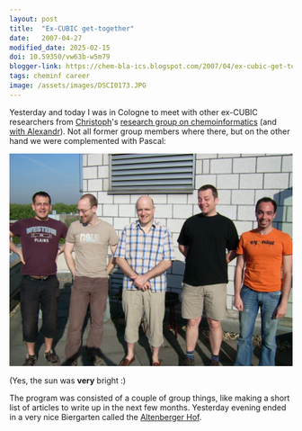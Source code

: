 ```yaml
---
layout: post
title:  "Ex-CUBIC get-together"
date:   2007-04-27
modified_date: 2025-02-15
doi: 10.59350/vw63b-w5m79
blogger-link: https://chem-bla-ics.blogspot.com/2007/04/ex-cubic-get-together.html
tags: cheminf career
image: /assets/images/DSCI0173.JPG
---
```


Yesterday and today I was in Cologne to meet with other ex-CUBIC researchers from [Christoph](http://wiki.cubic.uni-koeln.de/blog/)'s
[research group on chemoinformatics](http://almost.cubic.uni-koeln.de/jrg) (and [with Alexandr](http://kemistry-desktop.blogspot.com/2007/04/gsoc-meeting-with-alexandr.html)).
Not all former group members where there, but on the other hand we were complemented with Pascal:

![](/assets/images/DSCI0173.JPG)

(Yes, the sun was **very** bright :)

The program was consisted of a couple of group things, like making a short list of articles to write up in the next
few months. Yesterday evening ended in a very nice Biergarten called the [Altenberger Hof](http://www.kneipen-suche.com/koeln-altenberger_hof-2541.html).

